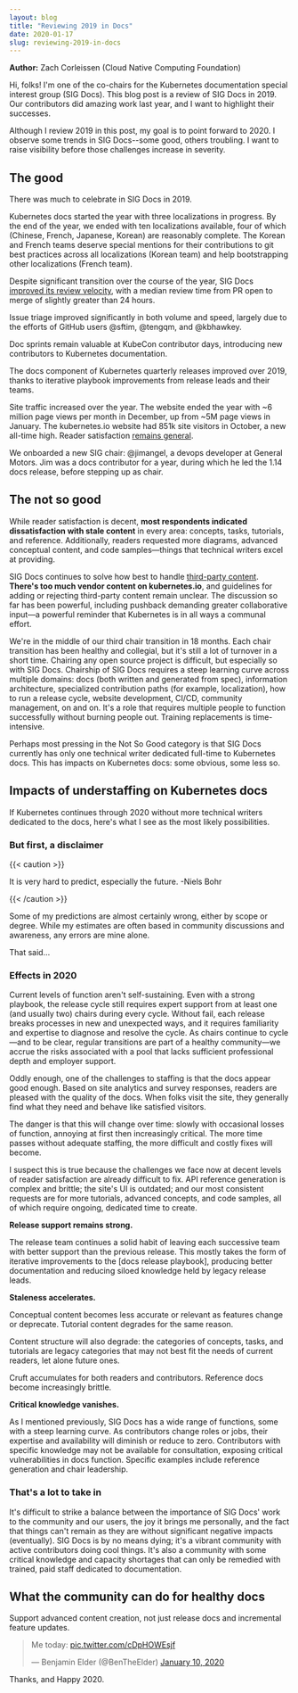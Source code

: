 ```yaml
---
layout: blog
title: "Reviewing 2019 in Docs"
date: 2020-01-17
slug: reviewing-2019-in-docs
---
```


**Author:** Zach Corleissen (Cloud Native Computing Foundation)

Hi, folks! I'm one of the co-chairs for the Kubernetes documentation special interest group (SIG Docs). This blog post is a review of SIG Docs in 2019. Our contributors did amazing work last year, and I want to highlight their successes. 

Although I review 2019 in this post, my goal is to point forward to 2020. I observe some trends in SIG Docs--some good, others troubling. I want to raise visibility before those challenges increase in severity.

## The good

There was much to celebrate in SIG Docs in 2019.

Kubernetes docs started the year with three localizations in progress. By the end of the year, we ended with ten localizations available, four of which (Chinese, French, Japanese, Korean) are reasonably complete. The Korean and French teams deserve special mentions for their contributions to git best practices across all localizations (Korean team) and help bootstrapping other localizations (French team). 

Despite significant transition over the course of the year, SIG Docs [improved its review velocity](https://k8s.devstats.cncf.io/d/44/pr-time-to-approve-and-merge?orgId=1&var-period=w&var-repogroup_name=SIG%20Docs&var-apichange=All&var-size_name=All&var-kind_name=All), with a median review time from PR open to merge of slightly greater than 24 hours. 

Issue triage improved significantly in both volume and speed, largely due to the efforts of GitHub users @sftim, @tengqm, and @kbhawkey. 

Doc sprints remain valuable at KubeCon contributor days, introducing new contributors to Kubernetes documentation.

The docs component of Kubernetes quarterly releases improved over 2019, thanks to iterative playbook improvements from release leads and their teams.

Site traffic increased over the year. The website ended the year with ~6 million page views per month in December, up from ~5M page views in January. The kubernetes.io website had 851k site visitors in October, a new all-time high. Reader satisfaction [remains general](https://kubernetes.io/blog/2019/10/29/kubernetes-documentation-end-user-survey/).

We onboarded a new SIG chair: @jimangel, a devops developer at General Motors. Jim was a docs contributor for a year, during which he led the 1.14 docs release, before stepping up as chair.



## The not so good

While reader satisfaction is decent, **most respondents indicated dissatisfaction with stale content** in every area: concepts, tasks, tutorials, and reference. Additionally, readers requested more diagrams, advanced conceptual content, and code samples&mdash;things that technical writers excel at providing.

SIG Docs continues to solve how best to handle [third-party content](https://github.com/kubernetes/enhancements/pull/1327). **There's too much vendor content on kubernetes.io**, and guidelines for adding or rejecting third-party content remain unclear. The discussion so far has been powerful, including pushback demanding greater collaborative input&mdash;a powerful reminder that Kubernetes is in all ways a communal effort.


We're in the middle of our third chair transition in 18 months. Each chair transition has been healthy and collegial, but it's still a lot of turnover in a short time. Chairing any open source project is difficult, but especially so with SIG Docs. Chairship of SIG Docs requires a steep learning curve across multiple domains: docs (both written and generated from spec), information architecture, specialized contribution paths (for example, localization), how to run a release cycle, website development, CI/CD, community management, on and on. It's a role that requires multiple people to function successfully without burning people out. Training replacements is time-intensive.

Perhaps most pressing in the Not So Good category is that SIG Docs currently has only one technical writer dedicated full-time to Kubernetes docs. This has impacts on Kubernetes docs: some obvious, some less so.

## Impacts of understaffing on Kubernetes docs

If Kubernetes continues through 2020 without more technical writers dedicated to the docs, here's what I see as the most likely possibilities.

### But first, a disclaimer

{{< caution >}}

It is very hard to predict, especially the future.
-Niels Bohr

{{< /caution >}}


Some of my predictions are almost certainly wrong, either by scope or degree. While my estimates are often based in community discussions and awareness, any errors are mine alone. 

That said...

### Effects in 2020

Current levels of function aren't self-sustaining. Even with a strong playbook, the release cycle still requires expert support from at least one (and usually two) chairs during every cycle. Without fail, each release breaks processes in new and unexpected ways, and it requires familiarity and expertise to diagnose and resolve the cycle. As chairs continue to cycle&mdash;and to be clear, regular transitions are part of a healthy community&mdash;we accrue the risks associated with a pool that lacks sufficient professional depth and employer support.

Oddly enough, one of the challenges to staffing is that the docs appear good enough. Based on site analytics and survey responses, readers are pleased with the quality of the docs. When folks visit the site, they generally find what they need and behave like satisfied visitors.

The danger is that this will change over time: slowly with occasional losses of function, annoying at first then increasingly critical. The more time passes without adequate staffing, the more difficult and costly fixes will become.

I suspect this is true because the challenges we face now at decent levels of reader satisfaction are already difficult to fix. API reference generation is complex and brittle; the site's UI is outdated; and our most consistent requests are for more tutorials, advanced concepts, and code samples, all of which require ongoing, dedicated time to create.

**Release support remains strong.**

The release team continues a solid habit of leaving each successive team with better support than the previous release. This mostly takes the form of iterative improvements to the [docs release playbook], producing better documentation and reducing siloed knowledge held by legacy release leads.

**Staleness accelerates.**

Conceptual content becomes less accurate or relevant as features change or deprecate. Tutorial content degrades for the same reason.

Content structure will also degrade: the categories of concepts, tasks, and tutorials are legacy categories that may not best fit the needs of current readers, let alone future ones.

Cruft accumulates for both readers and contributors. Reference docs become increasingly brittle. 

**Critical knowledge vanishes.**

As I mentioned previously, SIG Docs has a wide range of functions, some with a steep learning curve. As contributors change roles or jobs, their expertise and availability will diminish or reduce to zero. Contributors with specific knowledge may not be available for consultation, exposing critical vulnerabilities in docs function. Specific examples include reference generation and chair leadership.

### That's a lot to take in

It's difficult to strike a balance between the importance of SIG Docs' work to the community and our users, the joy it brings me personally, and the fact that things can't remain as they are without significant negative impacts (eventually). SIG Docs is by no means dying; it's a vibrant community with active contributors doing cool things. It's also a community with some critical knowledge and capacity shortages that can only be remedied with trained, paid staff dedicated to documentation.

## What the community can do for healthy docs

Support advanced content creation, not just release docs and incremental feature updates.

<blockquote class="twitter-tweet"><p lang="en" dir="ltr">Me today: <a href="https://t.co/cDpHOWEsjf">pic.twitter.com/cDpHOWEsjf</a></p>&mdash; Benjamin Elder (@BenTheElder) <a href="https://twitter.com/BenTheElder/status/1215453579651104768?ref_src=twsrc%5Etfw">January 10, 2020</a></blockquote> <script async src="https://platform.twitter.com/widgets.js" charset="utf-8"></script>

Thanks, and Happy 2020.